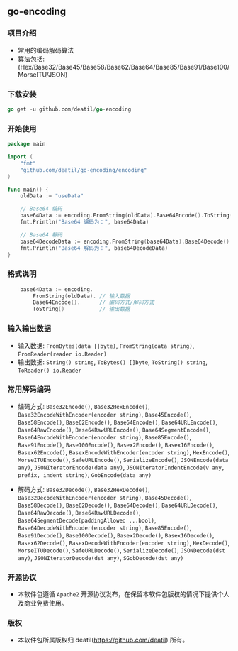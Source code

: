 ## go-encoding


### 项目介绍

*  常用的编码解码算法
*  算法包括: (Hex/Base32/Base45/Base58/Base62/Base64/Base85/Base91/Base100/MorseITU/JSON)


### 下载安装

~~~go
go get -u github.com/deatil/go-encoding
~~~


### 开始使用

~~~go
package main

import (
    "fmt"
    "github.com/deatil/go-encoding/encoding"
)

func main() {
    oldData := "useData"

    // Base64 编码
    base64Data := encoding.FromString(oldData).Base64Encode().ToString()
    fmt.Println("Base64 编码为：", base64Data)

    // Base64 解码
    base64DecodeData := encoding.FromString(base64Data).Base64Decode().ToString()
    fmt.Println("Base64 解码为：", base64DecodeData)
}
~~~


### 格式说明

~~~go
    base64Data := encoding.
        FromString(oldData). // 输入数据
        Base64Encode().      // 编码方式/解码方式
        ToString()           // 输出数据
~~~


### 输入输出数据

*  输入数据:
`FromBytes(data []byte)`, `FromString(data string)`, `FromReader(reader io.Reader)`
*  输出数据:
`String() string`, `ToBytes() []byte`, `ToString() string`, `ToReader() io.Reader`


### 常用解码编码

*  编码方式:
`Base32Encode()`, `Base32HexEncode()`, `Base32EncodeWithEncoder(encoder string)`,
`Base45Encode()`,
`Base58Encode()`,
`Base62Encode()`,
`Base64Encode()`, `Base64URLEncode()`, `Base64RawEncode()`, `Base64RawURLEncode()`, `Base64SegmentEncode()`, `Base64EncodeWithEncoder(encoder string)`,
`Base85Encode()`,
`Base91Encode()`,
`Base100Encode()`,
`Basex2Encode()`, `Basex16Encode()`, `Basex62Encode()`, `BasexEncodeWithEncoder(encoder string)`,
`HexEncode()`,
`MorseITUEncode()`,
`SafeURLEncode()`,
`SerializeEncode()`,
`JSONEncode(data any)`, `JSONIteratorEncode(data any)`, `JSONIteratorIndentEncode(v any, prefix, indent string)`, 
`GobEncode(data any)`

*  解码方式:
`Base32Decode()`, `Base32HexDecode()`, `Base32DecodeWithEncoder(encoder string)`,
`Base45Decode()`,
`Base58Decode()`,
`Base62Decode()`,
`Base64Decode()`, `Base64URLDecode()`, `Base64RawDecode()`, `Base64RawURLDecode()`, `Base64SegmentDecode(paddingAllowed ...bool)`, `Base64DecodeWithEncoder(encoder string)`,
`Base85Encode()`,
`Base91Decode()`,
`Base100Decode()`,
`Basex2Decode()`, `Basex16Decode()`, `Basex62Decode()`, `BasexDecodeWithEncoder(encoder string)`,
`HexDecode()`,
`MorseITUDecode()`,
`SafeURLDecode()`,
`SerializeDecode()`,
`JSONDecode(dst any)`, `JSONIteratorDecode(dst any)`,
`SGobDecode(dst any)`


### 开源协议

*  本软件包遵循 `Apache2` 开源协议发布，在保留本软件包版权的情况下提供个人及商业免费使用。


### 版权

*  本软件包所属版权归 deatil(https://github.com/deatil) 所有。
